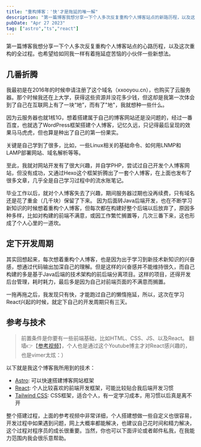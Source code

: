 ```yaml
---
title: "重构博客：'快'才是拖延的唯一解"
description: "第一篇博客我想分享一下个人多次反复重构个人博客站点的新路历程，以及这次重构的全过程。也希望给如同我一样有着拖延症苦恼的小伙伴一些新想法。"
pubDate: "Apr 27 2023"
tag: ["astro","ts","react"]
---
```

第一篇博客我想分享一下个人多次反复重构个人博客站点的心路历程，以及这次重构的全过程。也希望给如同我一样有着拖延症苦恼的小伙伴一些新想法。
## 几番折腾
我最初是在2016年的时候申请注册了这个域名（xxooyou.cn），也购买了云服务器。那个时候我还在上大学，获得这些资源并没花多少钱，但这却是我第一次体会到了自己在互联网上有了一块“地”，而有了"地"，我就想种一些什么。

因为云服务器也就1核1G，想着搭建属于自己的博客网站还是没问题的，经过一番百度，也就选了WordPress框架搭建个人博客，记忆久远，只记得最后呈现的效果马马虎虎，但也算是种出了自己的第一份果实。

关键是自己学到了很多，比如，一些Linux相关的基础命令、如何用LNMP和LAMP部署网站、域名解析等等。

至此，我就对网站开发有了很大兴趣，并自学PHP，尝试过自己开发个人博客网站，但没有成功，又通过Hexo这个框架折腾出了一套个人博客，在上面也发布了很多文章，几乎全是自己学习过程中的流水账笔记。

毕业工作以后，就对个人博客失去了兴趣，期间服务器过期也没再续费，只有域名还是花了重金（几千块）保留了下来。
因为后面转Java后端开发，也在不断学习新知识的时候想着重构个人博客，但每次都在构建好整个后端以后放弃了，原因多种多样，比如对构建的前端不满意，或因工作繁忙搁置等，几次三番下来，这也形成了个人心里的一道坎。
## 定下开发周期
其实回想起来，每次想着重构个人博客，也是因为出于学习到新技术新知识的兴奋感，想通过代码输出加深自己的理解。但是这样的兴奋感并不能维持很久，而自己构建的多是基于Java后端的技术架构的前后端分离项目。这样的项目，还得开发后台管理，耗时耗力，最后多是因为自己对前端页面的不满意而搁置。

一拖再拖之后，我发现只有快，才能跑过自己的懒惰拖延，所以，这次在学习React兴起的时候，就定下自己的开发周期只有三天。
## 参考与技术
> 前置条件是你要有一些前端基础，比如HTML、CSS、JS、以及React。
> 翻墙👉【[参考视频](https://www.youtube.com/watch?v=3_JE76PKBWE&t=1632s)】，个人也是通过这个Youtube博主才对React感兴趣的，也是vimer太炫：）

以下就是我这个博客我所用到的技术：
- [Astro](https://astro.build/): 可以快速搭建博客网站框架
- [React](https://react.docschina.org/): 个人比较喜欢的前端开发框架，可能比较贴合我后端开发习惯
- [Tailwind CSS](https://www.tailwindcss.cn/): CSS框架，适合个人，有一定学习成本，用习惯以后真是离不开

整个搭建过程，上面的参考视频中非常详细，个人搭建想做一些自定义也很容易，开发过程中如果遇到问题，网上大概率都能解决，也建议自己花时间和精力解决，这个过程对程序员的成长很重要。当然，你也可以下面评论或者邮件私我，在我能力范围内我会很乐意帮助。

